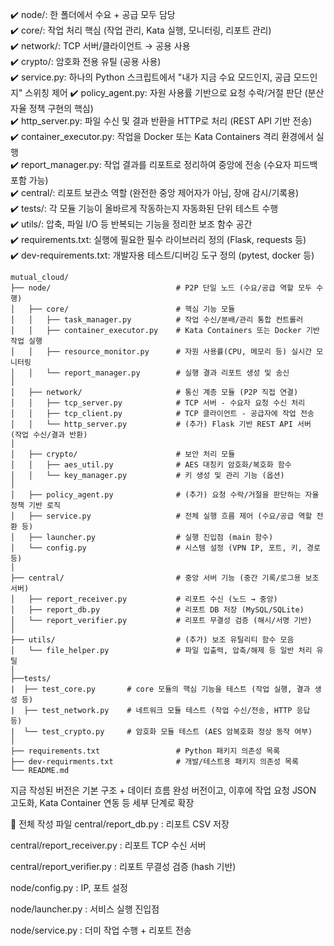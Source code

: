 ✔️ node/: 한 폴더에서 수요 + 공급 모두 담당  
✔️ core/: 작업 처리 핵심 (작업 관리, Kata 실행, 모니터링, 리포트 관리)  
✔️ network/: TCP 서버/클라이언트 → 공용 사용  
✔️ crypto/: 암호화 전용 유틸 (공용 사용)  
✔️ service.py: 하나의 Python 스크립트에서 "내가 지금 수요 모드인지, 공급 모드인지" 스위칭 제어
✔️ policy_agent.py: 자원 사용률 기반으로 요청 수락/거절 판단 (분산 자율 정책 구현의 핵심)  
✔️ http_server.py: 파일 수신 및 결과 반환을 HTTP로 처리 (REST API 기반 전송)  
✔️ container_executor.py: 작업을 Docker 또는 Kata Containers 격리 환경에서 실행  
✔️ report_manager.py: 작업 결과를 리포트로 정리하여 중앙에 전송 (수요자 피드백 포함 가능)  
✔️ central/: 리포트 보관소 역할 (완전한 중앙 제어자가 아님, 장애 감시/기록용)  
✔️ tests/: 각 모듈 기능이 올바르게 작동하는지 자동화된 단위 테스트 수행  
✔️ utils/: 압축, 파일 I/O 등 반복되는 기능을 정리한 보조 함수 공간  
✔️ requirements.txt: 실행에 필요한 필수 라이브러리 정의 (Flask, requests 등)  
✔️ dev-requirements.txt: 개발자용 테스트/디버깅 도구 정의 (pytest, docker 등)

  
```
mutual_cloud/
├── node/                            # P2P 단일 노드 (수요/공급 역할 모두 수행)
│   ├── core/                        # 핵심 기능 모듈
│   │   ├── task_manager.py          # 작업 수신/분배/관리 통합 컨트롤러
│   │   ├── container_executor.py    # Kata Containers 또는 Docker 기반 작업 실행
│   │   ├── resource_monitor.py      # 자원 사용률(CPU, 메모리 등) 실시간 모니터링
│   │   └── report_manager.py        # 실행 결과 리포트 생성 및 송신
│
│   ├── network/                     # 통신 계층 모듈 (P2P 직접 연결)
│   │   ├── tcp_server.py            # TCP 서버 - 수요자 요청 수신 처리
│   │   ├── tcp_client.py            # TCP 클라이언트 - 공급자에 작업 전송
│   │   └── http_server.py           # (추가) Flask 기반 REST API 서버 (작업 수신/결과 반환)
│
│   ├── crypto/                      # 보안 처리 모듈
│   │   ├── aes_util.py              # AES 대칭키 암호화/복호화 함수
│   │   └── key_manager.py           # 키 생성 및 관리 기능 (옵션)
│
│   ├── policy_agent.py              # (추가) 요청 수락/거절을 판단하는 자율 정책 기반 로직
│   ├── service.py                   # 전체 실행 흐름 제어 (수요/공급 역할 전환 등)
│   ├── launcher.py                  # 실행 진입점 (main 함수)
│   └── config.py                    # 시스템 설정 (VPN IP, 포트, 키, 경로 등)
│
├── central/                         # 중앙 서버 기능 (중간 기록/로그용 보조 서버)
│   ├── report_receiver.py           # 리포트 수신 (노드 → 중앙)
│   ├── report_db.py                 # 리포트 DB 저장 (MySQL/SQLite)
│   └── report_verifier.py           # 리포트 무결성 검증 (해시/서명 기반)
│
├── utils/                           # (추가) 보조 유틸리티 함수 모음
│   └── file_helper.py               # 파일 입출력, 압축/해제 등 일반 처리 유틸
│
├──tests/
|  ├── test_core.py       # core 모듈의 핵심 기능을 테스트 (작업 실행, 결과 생성 등)
|  ├── test_network.py    # 네트워크 모듈 테스트 (작업 수신/전송, HTTP 응답 등)
|  └── test_crypto.py     # 암호화 모듈 테스트 (AES 암복호화 정상 동작 여부)
│
├── requirements.txt                 # Python 패키지 의존성 목록
├── dev-requirments.txt              # 개발/테스트용 패키지 의존성 목록
└── README.md                       
```


지금 작성된 버전은 기본 구조 + 데이터 흐름 완성 버전이고, 이후에 작업 요청 JSON 고도화, Kata Container 연동 등 세부 단계로 확장  

🔗 전체 작성 파일
central/report_db.py : 리포트 CSV 저장

central/report_receiver.py : 리포트 TCP 수신 서버

central/report_verifier.py : 리포트 무결성 검증 (hash 기반)

node/config.py : IP, 포트 설정

node/launcher.py : 서비스 실행 진입점

node/service.py : 더미 작업 수행 + 리포트 전송
